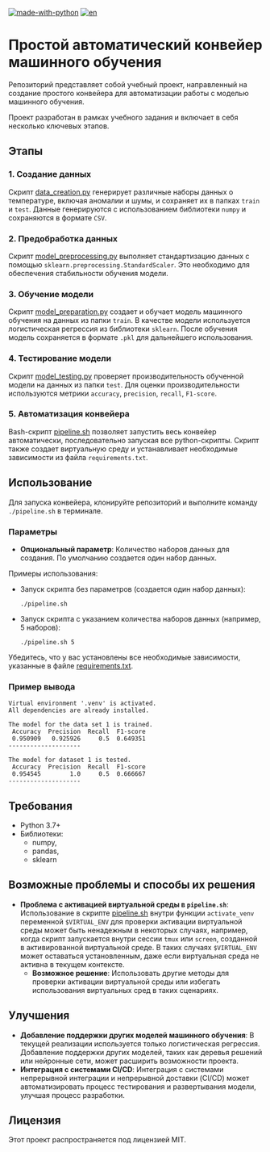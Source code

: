 [![made-with-python](https://img.shields.io/badge/Made%20with-Python-1f425f.svg)](https://www.python.org/)
[![en](https://img.shields.io/badge/lang-en-blue.svg)](/README.md)

# Простой автоматический конвейер машинного обучения

Репозиторий представляет собой учебный проект, направленный на создание простого конвейера для автоматизации работы с моделью машинного обучения.

Проект разработан в рамках учебного задания и включает в себя несколько ключевых этапов.

## Этапы

### 1. Создание данных

Скрипт [data_creation.py](python_scripts/data_creation.py) генерирует различные наборы данных о температуре, включая аномалии и шумы, и сохраняет их в папках `train` и `test`. Данные генерируются с использованием библиотеки `numpy` и сохраняются в формате `CSV`.

### 2. Предобработка данных

Скрипт [model_preprocessing.py](python_scripts/model_preprocessing.py) выполняет стандартизацию данных с помощью `sklearn.preprocessing.StandardScaler`. Это необходимо для обеспечения стабильности обучения модели.

### 3. Обучение модели

Скрипт [model_preparation.py](python_scripts/model_preparation.py) создает и обучает модель машинного обучения на данных из папки `train`. В качестве модели используется логистическая регрессия из библиотеки `sklearn`. После обучения модель сохраняется в формате `.pkl` для дальнейшего использования.

### 4. Тестирование модели

Скрипт [model_testing.py](python_scripts/model_testing.py) проверяет производительность обученной модели на данных из папки `test`. Для оценки производительности используются метрики `accuracy`, `precision`, `recall`, `F1-score`.

### 5. Автоматизация конвейера

Bash-скрипт [pipeline.sh](./pipeline.sh) позволяет запустить весь конвейер автоматически, последовательно запуская все python-скрипты. Скрипт также создает виртуальную среду и устанавливает необходимые зависимости из файла `requirements.txt`.

## Использование

Для запуска конвейера, клонируйте репозиторий и выполните команду `./pipeline.sh` в терминале.

### Параметры

- **Опциональный параметр**: Количество наборов данных для создания. По умолчанию создается один набор данных.

Примеры использования:

- Запуск скрипта без параметров (создается один набор данных):
    ```shell
    ./pipeline.sh
    ```
- Запуск скрипта с указанием количества наборов данных (например, 5 наборов):
    ```shell
    ./pipeline.sh 5
    ```

Убедитесь, что у вас установлены все необходимые зависимости, указанные в файле [requirements.txt](./requirements.txt).

### Пример вывода
```
Virtual environment '.venv' is activated.
All dependencies are already installed.

The model for the data set 1 is trained.
 Accuracy  Precision  Recall  F1-score
 0.950909   0.925926     0.5  0.649351
--------------------

The model for dataset 1 is tested.
 Accuracy  Precision  Recall  F1-score
 0.954545        1.0     0.5  0.666667
--------------------
```

## Требования

- Python 3.7+
- Библиотеки:
    - numpy,
    - pandas,
    - sklearn

## Возможные проблемы и способы их решения

- **Проблема с активацией виртуальной среды в `pipeline.sh`**: Использование в скрипте [pipeline.sh](./pipeline.sh) внутри функции `activate_venv` переменной `$VIRTUAL_ENV` для проверки активации виртуальной среды может быть ненадежным в некоторых случаях, например, когда скрипт запускается внутри сессии `tmux` или `screen`, созданной в активированной виртуальной среде. В таких случаях `$VIRTUAL_ENV` может оставаться установленным, даже если виртуальная среда не активна в текущем контексте.
    - **Возможное решение**: Использовать другие методы для проверки активации виртуальной среды или избегать использования виртуальных сред в таких сценариях.

## Улучшения

- **Добавление поддержки других моделей машинного обучения**: В текущей реализации используется только логистическая регрессия. Добавление поддержки других моделей, таких как деревья решений или нейронные сети, может расширить возможности проекта.
- **Интеграция с системами CI/CD**: Интеграция с системами непрерывной интеграции и непрерывной доставки (CI/CD) может автоматизировать процесс тестирования и развертывания модели, улучшая процесс разработки.

## Лицензия

Этот проект распространяется под лицензией MIT.